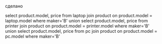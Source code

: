 сделано 

select product.model, price from laptop 
join product
on product.model = laptop.model
where maker='B'
union 
select product.model, price from printer 
join product
on product.model = printer.model
where maker='B'
union 
select product.model, price from pc 
join product
on product.model = pc.model
where maker='B'
